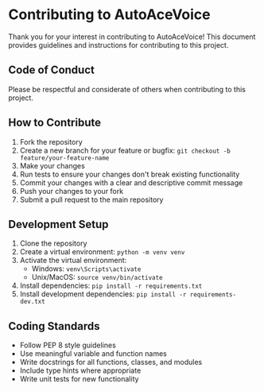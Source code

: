 # Contributing to AutoAceVoice

Thank you for your interest in contributing to AutoAceVoice! This document provides guidelines and instructions for contributing to this project.

## Code of Conduct

Please be respectful and considerate of others when contributing to this project.

## How to Contribute

1. Fork the repository
2. Create a new branch for your feature or bugfix: `git checkout -b feature/your-feature-name`
3. Make your changes
4. Run tests to ensure your changes don't break existing functionality
5. Commit your changes with a clear and descriptive commit message
6. Push your changes to your fork
7. Submit a pull request to the main repository

## Development Setup

1. Clone the repository
2. Create a virtual environment: `python -m venv venv`
3. Activate the virtual environment:
   - Windows: `venv\Scripts\activate`
   - Unix/MacOS: `source venv/bin/activate`
4. Install dependencies: `pip install -r requirements.txt`
5. Install development dependencies: `pip install -r requirements-dev.txt`

## Coding Standards

- Follow PEP 8 style guidelines
- Use meaningful variable and function names
- Write docstrings for all functions, classes, and modules
- Include type hints where appropriate
- Write unit tests for new functionality
